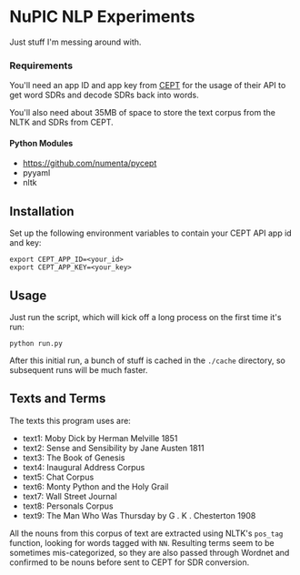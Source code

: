# NuPIC NLP Experiments

Just stuff I'm messing around with.

### Requirements

You'll need an app ID and app key from [CEPT](https://cept.3scale.net/) for the usage of their API to get word SDRs and decode SDRs back into words. 

You'll also need about 35MB of space to store the text corpus from the NLTK and SDRs from CEPT.

#### Python Modules

- https://github.com/numenta/pycept
- pyyaml
- nltk

## Installation

Set up the following environment variables to contain your CEPT API app id and key:

    export CEPT_APP_ID=<your_id>
    export CEPT_APP_KEY=<your_key>

## Usage

Just run the script, which will kick off a long process on the first time it's run:

    python run.py

After this initial run, a bunch of stuff is cached in the `./cache` directory, so subsequent runs will be much faster.

## Texts and Terms

The texts this program uses are:

- text1: Moby Dick by Herman Melville 1851
- text2: Sense and Sensibility by Jane Austen 1811
- text3: The Book of Genesis
- text4: Inaugural Address Corpus
- text5: Chat Corpus
- text6: Monty Python and the Holy Grail
- text7: Wall Street Journal
- text8: Personals Corpus
- text9: The Man Who Was Thursday by G . K . Chesterton 1908

All the nouns from this corpus of text are extracted using NLTK's `pos_tag` function, looking for words tagged with `NN`. Resulting terms seem to be sometimes mis-categorized, so they are also passed through Wordnet and confirmed to be nouns before sent to CEPT for SDR conversion.